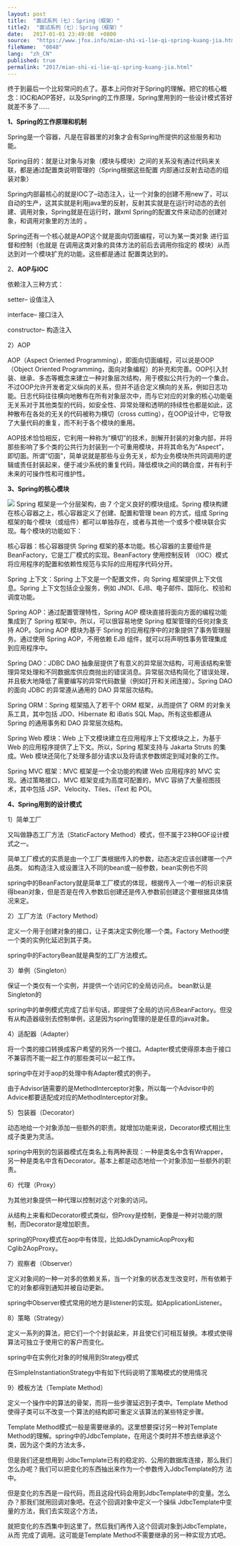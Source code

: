 ```yaml
---
layout: post
title:  "面试系列（七）：Spring（框架）"
title2:  "面试系列（七）：Spring（框架）"
date:   2017-01-01 23:49:08  +0800
source:  "https://www.jfox.info/mian-shi-xi-lie-qi-spring-kuang-jia.html"
fileName:  "0848"
lang:  "zh_CN"
published: true
permalink: "2017/mian-shi-xi-lie-qi-spring-kuang-jia.html"
---
```


终于到最后一个比较常问的点了。基本上问你对于Spring的理解。把它的核心概念：IOC和AOP答好，以及Spring的工作原理，Spring里用到的一些设计模式答好就差不多了……

**1、Spring的工作原理和机制**

Spring是一个容器，凡是在容器里的对象才会有Spring所提供的这些服务和功能。

Spring目的：就是让对象与对象（模块与模块）之间的关系没有通过代码来关联，都是通过配置类说明管理的（Spring根据这些配置 内部通过反射去动态的组装对象） 

Spring内部最核心的就是IOC了–动态注入，让一个对象的创建不用new了，可以自动的生产，这其实就是利用java里的反射，反射其实就是在运行时动态的去创建、调用对象，Spring就是在运行时，跟xml Spring的配置文件来动态的创建对象，和调用对象里的方法的 。 

Spring还有一个核心就是AOP这个就是面向切面编程，可以为某一类对象 进行监督和控制（也就是 在调用这类对象的具体方法的前后去调用你指定的 模块）从而达到对一个模块扩充的功能。这些都是通过 配置类达到的。

2、**AOP与IOC**

依赖注入三种方式：

setter– 设值注入

interface– 接口注入

constructor– 构造注入

2）AOP

AOP（Aspect Oriented Programming），即面向切面编程，可以说是OOP（Object Oriented Programming，面向对象编程）的补充和完善。OOP引入封装、继承、多态等概念来建立一种对象层次结构，用于模拟公共行为的一个集合。不过OOP允许开发者定义纵向的关系，但并不适合定义横向的关系，例如日志功能。日志代码往往横向地散布在所有对象层次中，而与它对应的对象的核心功能毫无关系对于其他类型的代码，如安全性、异常处理和透明的持续性也都是如此，这种散布在各处的无关的代码被称为横切（cross cutting），在OOP设计中，它导致了大量代码的重复，而不利于各个模块的重用。

AOP技术恰恰相反，它利用一种称为”横切”的技术，剖解开封装的对象内部，并将那些影响了多个类的公共行为封装到一个可重用模块，并将其命名为”Aspect”，即切面。所谓”切面”，简单说就是那些与业务无关，却为业务模块所共同调用的逻辑或责任封装起来，便于减少系统的重复代码，降低模块之间的耦合度，并有利于未来的可操作性和可维护性。

**3、Spring的核心模块**

![](5b2d75a.jpg)
Spring 框架是一个分层架构，由 7 个定义良好的模块组成。Spring 模块构建在核心容器之上，核心容器定义了创建、配置和管理 bean 的方式，组成 Spring 框架的每个模块（或组件）都可以单独存在，或者与其他一个或多个模块联合实现。每个模块的功能如下：

 核心容器：核心容器提供 Spring 框架的基本功能。核心容器的主要组件是 BeanFactory，它是工厂模式的实现。BeanFactory 使用控制反转 （IOC）模式将应用程序的配置和依赖性规范与实际的应用程序代码分开。

 Spring 上下文：Spring 上下文是一个配置文件，向 Spring 框架提供上下文信息。Spring 上下文包括企业服务，例如 JNDI、EJB、电子邮件、国际化、校验和调度功能。

 Spring AOP：通过配置管理特性，Spring AOP 模块直接将面向方面的编程功能集成到了 Spring 框架中。所以，可以很容易地使 Spring 框架管理的任何对象支持 AOP。Spring AOP 模块为基于 Spring 的应用程序中的对象提供了事务管理服务。通过使用 Spring AOP，不用依赖 EJB 组件，就可以将声明性事务管理集成到应用程序中。

 Spring DAO：JDBC DAO 抽象层提供了有意义的异常层次结构，可用该结构来管理异常处理和不同数据库供应商抛出的错误消息。异常层次结构简化了错误处理，并且极大地降低了需要编写的异常代码数量（例如打开和关闭连接）。Spring DAO 的面向 JDBC 的异常遵从通用的 DAO 异常层次结构。

 Spring ORM：Spring 框架插入了若干个 ORM 框架，从而提供了 ORM 的对象关系工具，其中包括 JDO、Hibernate 和 iBatis SQL Map。所有这些都遵从 Spring 的通用事务和 DAO 异常层次结构。

 Spring Web 模块：Web 上下文模块建立在应用程序上下文模块之上，为基于 Web 的应用程序提供了上下文。所以，Spring 框架支持与 Jakarta Struts 的集成。Web 模块还简化了处理多部分请求以及将请求参数绑定到域对象的工作。

 Spring MVC 框架：MVC 框架是一个全功能的构建 Web 应用程序的 MVC 实现。通过策略接口，MVC 框架变成为高度可配置的，MVC 容纳了大量视图技术，其中包括 JSP、Velocity、Tiles、iText 和 POI。

**4、Spring用到的设计模式**

1）简单工厂 

又叫做静态工厂方法（StaticFactory Method）模式，但不属于23种GOF设计模式之一。 

简单工厂模式的实质是由一个工厂类根据传入的参数，动态决定应该创建哪一个产品类。 如构造注入或设置注入不同的bean或一般参数，bean实例也不同

spring中的BeanFactory就是简单工厂模式的体现，根据传入一个唯一的标识来获得bean对象，但是否是在传入参数后创建还是传入参数前创建这个要根据具体情况来定。 

2）工厂方法（Factory Method） 

定义一个用于创建对象的接口，让子类决定实例化哪一个类。Factory Method使一个类的实例化延迟到其子类。 

spring中的FactoryBean就是典型的工厂方法模式。 

3）单例（Singleton） 

保证一个类仅有一个实例，并提供一个访问它的全局访问点。 bean默认是Singleton的

spring中的单例模式完成了后半句话，即提供了全局的访问点BeanFactory。但没有从构造器级别去控制单例，这是因为spring管理的是是任意的java对象。

4）适配器（Adapter） 

将一个类的接口转换成客户希望的另外一个接口。Adapter模式使得原本由于接口不兼容而不能一起工作的那些类可以一起工作。 

spring中在对于aop的处理中有Adapter模式的例子。 

由于Advisor链需要的是MethodInterceptor对象，所以每一个Advisor中的Advice都要适配成对应的MethodInterceptor对象。 

5）包装器（Decorator） 

动态地给一个对象添加一些额外的职责。就增加功能来说，Decorator模式相比生成子类更为灵活。 

spring中用到的包装器模式在类名上有两种表现：一种是类名中含有Wrapper，另一种是类名中含有Decorator。基本上都是动态地给一个对象添加一些额外的职责。

6）代理（Proxy） 

为其他对象提供一种代理以控制对这个对象的访问。 

从结构上来看和Decorator模式类似，但Proxy是控制，更像是一种对功能的限制，而Decorator是增加职责。

spring的Proxy模式在aop中有体现，比如JdkDynamicAopProxy和Cglib2AopProxy。 

7）观察者（Observer） 

定义对象间的一种一对多的依赖关系，当一个对象的状态发生改变时，所有依赖于它的对象都得到通知并被自动更新。

spring中Observer模式常用的地方是listener的实现。如ApplicationListener。 

8）策略（Strategy） 

定义一系列的算法，把它们一个个封装起来，并且使它们可相互替换。本模式使得算法可独立于使用它的客户而变化。 

spring中在实例化对象的时候用到Strategy模式

在SimpleInstantiationStrategy中有如下代码说明了策略模式的使用情况 

9）模板方法（Template Method） 

定义一个操作中的算法的骨架，而将一些步骤延迟到子类中。Template Method使得子类可以不改变一个算法的结构即可重定义该算法的某些特定步骤。

Template Method模式一般是需要继承的。这里想要探讨另一种对Template Method的理解。spring中的JdbcTemplate，在用这个类时并不想去继承这个类，因为这个类的方法太多，

但是我们还是想用到 JdbcTemplate已有的稳定的、公用的数据库连接，那么我们怎么办呢？我们可以把变化的东西抽出来作为一个参数传入JdbcTemplate的方 法中。

但是变化的东西是一段代码，而且这段代码会用到JdbcTemplate中的变量。怎么办？那我们就用回调对象吧。在这个回调对象中定义一个操纵 JdbcTemplate中变量的方法，我们去实现这个方法，

就把变化的东西集中到这里了。然后我们再传入这个回调对象到JdbcTemplate，从而 完成了调用。这可能是Template Method不需要继承的另一种实现方式吧。
